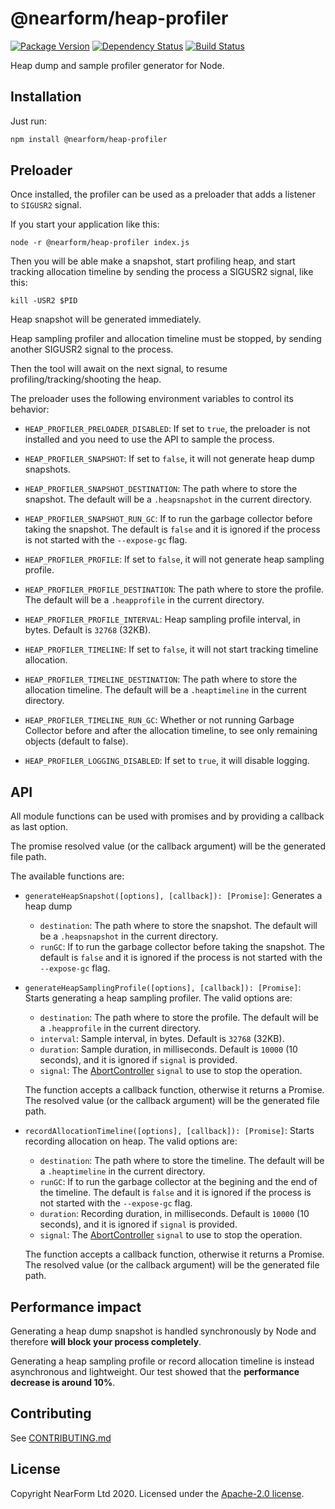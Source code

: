 # @nearform/heap-profiler

[![Package Version](https://img.shields.io/npm/v/@nearform/heap-profiler.svg)](https://npm.im/@nearform/heap-profiler)
[![Dependency Status](https://img.shields.io/david/nearform/heap-profiler)](https://david-dm.org/nearform/heap-profiler)
[![Build Status](https://img.shields.io/github/workflow/status/nearform/heap-profiler/CI)](https://github.com/nearform/heap-profiler/actions?query=workflow%3ACI)

Heap dump and sample profiler generator for Node.

## Installation

Just run:

```bash
npm install @nearform/heap-profiler
```

## Preloader

Once installed, the profiler can be used as a preloader that adds a listener to `SIGUSR2` signal.

If you start your application like this:

```
node -r @nearform/heap-profiler index.js
```

Then you will be able make a snapshot, start profiling heap, and start tracking allocation timeline by sending the process a SIGUSR2 signal, like this:

```
kill -USR2 $PID
```

Heap snapshot will be generated immediately.

Heap sampling profiler and allocation timeline must be stopped, by sending another SIGUSR2 signal to the process.

Then the tool will await on the next signal, to resume profiling/tracking/shooting the heap.

The preloader uses the following environment variables to control its behavior:

- `HEAP_PROFILER_PRELOADER_DISABLED`: If set to `true`, the preloader is not installed and you need to use the API to sample the process.

- `HEAP_PROFILER_SNAPSHOT`: If set to `false`, it will not generate heap dump snapshots.

- `HEAP_PROFILER_SNAPSHOT_DESTINATION`: The path where to store the snapshot. The default will be a `.heapsnapshot` in the current directory.

- `HEAP_PROFILER_SNAPSHOT_RUN_GC`: If to run the garbage collector before taking the snapshot. The default is `false` and it is ignored if the process is not started with the `--expose-gc` flag.

- `HEAP_PROFILER_PROFILE`: If set to `false`, it will not generate heap sampling profile.

- `HEAP_PROFILER_PROFILE_DESTINATION`: The path where to store the profile. The default will be a `.heapprofile` in the current directory.

- `HEAP_PROFILER_PROFILE_INTERVAL`: Heap sampling profile interval, in bytes. Default is `32768` (32KB).

- `HEAP_PROFILER_TIMELINE`: If set to `false`, it will not start tracking timeline allocation.

- `HEAP_PROFILER_TIMELINE_DESTINATION`: The path where to store the allocation timeline. The default will be a `.heaptimeline` in the current directory.

- `HEAP_PROFILER_TIMELINE_RUN_GC`: Whether or not running Garbage Collector before and after the allocation timeline, to see only remaining objects (default to false).

- `HEAP_PROFILER_LOGGING_DISABLED`: If set to `true`, it will disable logging.

## API

All module functions can be used with promises and by providing a callback as last option.

The promise resolved value (or the callback argument) will be the generated file path.

The available functions are:

- `generateHeapSnapshot([options], [callback]): [Promise]`: Generates a heap dump

  - `destination`: The path where to store the snapshot. The default will be a `.heapsnapshot` in the current directory.
  - `runGC`: If to run the garbage collector before taking the snapshot. The default is `false` and it is ignored if the process is not started with the `--expose-gc` flag.

- `generateHeapSamplingProfile([options], [callback]): [Promise]`: Starts generating a heap sampling profiler. The valid options are:

  - `destination`: The path where to store the profile. The default will be a `.heapprofile` in the current directory.
  - `interval`: Sample interval, in bytes. Default is `32768` (32KB).
  - `duration`: Sample duration, in milliseconds. Default is `10000` (10 seconds), and it is ignored if `signal` is provided.
  - `signal`: The [AbortController](http://npm.im/abort-controller) `signal` to use to stop the operation.

  The function accepts a callback function, otherwise it returns a Promise. The resolved value (or the callback argument) will be
  the generated file path.

- `recordAllocationTimeline([options], [callback]): [Promise]`: Starts recording allocation on heap. The valid options are:

  - `destination`: The path where to store the timeline. The default will be a `.heaptimeline` in the current directory.
  - `runGC`: If to run the garbage collector at the begining and the end of the timeline. The default is `false` and it is ignored if the process is not started with the `--expose-gc` flag.
  - `duration`: Recording duration, in milliseconds. Default is `10000` (10 seconds), and it is ignored if `signal` is provided.
  - `signal`: The [AbortController](http://npm.im/abort-controller) `signal` to use to stop the operation.

  The function accepts a callback function, otherwise it returns a Promise. The resolved value (or the callback argument) will be
  the generated file path.

## Performance impact

Generating a heap dump snapshot is handled synchronously by Node and therefore **will block your process completely**.

Generating a heap sampling profile or record allocation timeline is instead asynchronous and lightweight. Our test showed that the **performance decrease is around 10%**.

## Contributing

See [CONTRIBUTING.md](./CONTRIBUTING.md)

## License

Copyright NearForm Ltd 2020. Licensed under the [Apache-2.0 license](http://www.apache.org/licenses/LICENSE-2.0).
